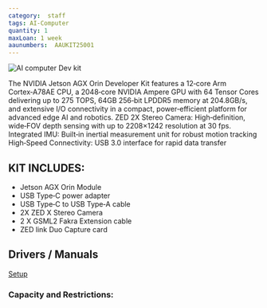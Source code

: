 ```yaml
---
category:  staff
tags: AI-Computer
quantity: 1
maxLoan: 1 week
aaunumbers:  AAUKIT25001
---
```

![AI computer Dev kit](https://developer.download.nvidia.com/embedded/images/jetsonAgxOrin/getting_started/jaodk_1024px.png)

The NVIDIA Jetson AGX Orin Developer Kit features a 12‑core Arm Cortex‑A78AE CPU, a 2048‑core NVIDIA Ampere GPU with 64 Tensor Cores delivering up to 275 TOPS, 64GB 256‑bit LPDDR5 memory at 204.8GB/s, and extensive I/O connectivity in a compact, power‑efficient platform for advanced edge AI and robotics. ZED 2X Stereo Camera: High‑definition, wide‑FOV depth sensing with up to 2208×1242 resolution at 30 fps. Integrated IMU: Built‑in inertial measurement unit for robust motion tracking High‑Speed Connectivity: USB 3.0 interface for rapid data transfer
## KIT INCLUDES:
-  Jetson AGX Orin Module 
-  USB Type‑C power adapter 
-  USB Type‑C to USB Type‑A cable 
- 2X ZED X Stereo Camera 
-  2 X GSML2 Fakra Extension cable 
- ZED link Duo Capture card

## Drivers / Manuals
[Setup](https://developer.nvidia.com/embedded/learn/get-started-jetson-agx-orin-devkit)



### Capacity and Restrictions:
